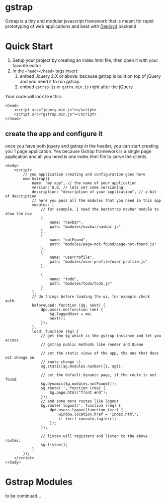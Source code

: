 # gstrap
Gstrap is a tiny and modular javascript framework that is meant for rapid prototyping of web applications and best with [Deployd](http://deployd.com/) backend.

# Quick Start

 1. Setup your project by creating an index.html file, then open it with your favorite editor
 2. In the `<head></head>` tags insert:
	 1. embed Jquery 2.X or above: because gstrap is built on top of jQuery and you need it to run gstrap.
	 2. embed `gstrap.js` or `gstra.min.js` right after the jQuery

Your code will look like this:

    <head>
	    <script src="jquery.min.js"></script>
	    <script src="gstrap.min.js"></script>
    </head>

## create the app and configure it
once you have both jquery and gstrap in the header, you can start creating you 1 page application. Yes because Gstrap framework is a single page application and all you need is one index.html file to serve the clients.

    <body>
	    <script>
		    // you application creating and configuration goes here
		    new Gstrap({
			    name: "my app", // the name of your application
			    version: 0.0, // lets set some versioning
			    description: "description of your application", // a bit of description
			    // here you pass all the modules that you need in this app
			    modules: [
			        // for example, I need the bootstrap navbar module to show the nav
			        {
			            name: "navbar",
			            path: "modules/navbar/navbar.js"
			        },
			        {
			            name: "notFound",
			            path: "modules/page-not-found/page-not-found.js"
			        },
			        {
			            name: "userProfile",
			            path: "modules/user-profile/user-profile.js"
			        },
			
			        {
			            name: "todo",
			            path: "modules/todo/todo.js"
			        }
			    ],
			    // do things before loading the ui, for example check auth.
			    beforeLoad: function ($g, next) {
			        dpd.users.me(function (me) {
			            $g.loggedUser = me;
			            next();
			        });
			    },
			    load: function ($g) {
			        // get the $g which is the gstrap instance and let you access
			        // gstrap public methods like render and Queue
			        
			        // set the static views of the app, the one that does not change on
			        // route change :)
			        $g.static($g.modules.navbar({}, $g));
			
			        // set the default dynamic page, if the route is not found
			        $g.dynamic($g.modules.notFound());
			        $g.route('', function (req) {
			            $g.page.html("front end");
			        });
			        // and some more routes like logout
			        $g.route('logout/', function (req) {
			            dpd.users.logout(function (err) {
			                window.location.href = 'index.html';
			                if (err) console.log(err);
			            });
			        });
			        
			        // listen will registers and listen to the above routes.
			        $g.listen();
			    }
			});
	    </script>
    </body>


# Gstrap Modules

to be continued...
